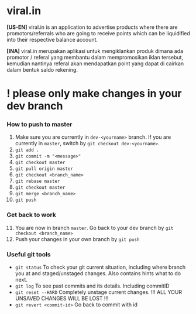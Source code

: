 # viral.in
**[US-EN]**
viral.in is an application to advertise products where there are promotors/referrals who are going to receive points which can be liquidified into their respective balance account. 

**[INA]**
viral.in merupakan aplikasi untuk mengiklankan produk dimana ada promotor / referal yang membantu dalam mempromosikan iklan tersebut, kemudian nantinya referal akan mendapatkan point yang dapat di cairkan dalam bentuk saldo rekening.

# ! please only make changes in your dev branch

### How to push to master
1. Make sure you are currently in ```dev-<yourname>``` branch. If you are currently in ```master```, switch by ```git checkout dev-<yourname>```.
2. ```git add .```
3. ```git commit -m "<message>"```
4. ```git checkout master```
5. ```git pull origin master```
6. ```git checkout <branch_name>```
7. ```git rebase master```
8. ```git checkout master```
9. ```git merge <branch_name>```
10. ```git push```
### Get back to work
11. You are now in branch ```master```. Go back to your dev branch by ```git checkout <branch_name>```
12. Push your changes in your own branch by ```git push```
### Useful git tools
* ```git status```
To check your git current situation, including where branch you at and staged/unstaged changes. Also contains hints what to do next.
* ```git log```
To see past commits and its details. Including commitID
* ```git reset --HARD```
Completely unstage current changes. !!! ALL YOUR UNSAVED CHANGES WILL BE LOST !!!
* ```git revert <commit-id>```
Go back to commit with id
